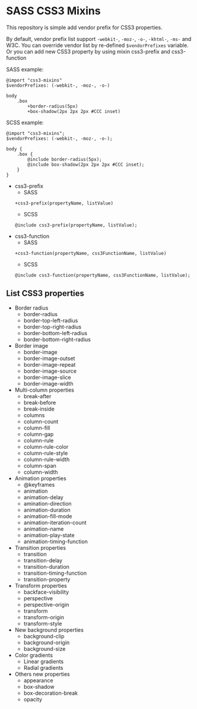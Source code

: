# SASS CSS3 Mixins
This repository is simple add vendor prefix for CSS3 properties.

By default, vendor prefix list support ``-webkit-``, ``-moz-``, ``-o-``, ``-khtml-``, ``-ms-`` and W3C. You can override vendor list by re-defined ``$vendorPrefixes`` variable. Or you can add new CSS3 property by using mixin css3-prefix and css3-function

SASS example:
```
@import "css3-mixins"
$vendorPrefixes: (-webkit-, -moz-, -o-)

body
    .box
        +border-radius(5px)
        +box-shadow(2px 2px 2px #CCC inset)
```

SCSS example:
```
@import "css3-mixins";
$vendorPrefixes: (-webkit-, -moz-, -o-);

body {
    .box {
        @include border-radius(5px);
        @include box-shadow(2px 2px 2px #CCC inset);
    }
}
```

* css3-prefix
    * SASS
    ```
    +css3-prefix(propertyName, listValue)
    ```
    * SCSS
    ```
    @include css3-prefix(propertyName, listValue);
    ```
* css3-function
    * SASS
    ```
    +css3-function(propertyName, css3FunctionName, listValue)
    ```
    * SCSS
    ```
    @include css3-function(propertyName, css3FunctionName, listValue);
    ```
## List CSS3 properties
* Border radius
    * border-radius
    * border-top-left-radius
    * border-top-right-radius
    * border-bottom-left-radius
    * border-bottom-right-radius
* Border image
    * border-image
    * border-image-outset
    * border-image-repeat
    * border-image-source
    * border-image-slice
    * border-image-width
* Multi-column properties
    * break-after
    * break-before
    * break-inside
    * columns
    * column-count
    * column-fill
    * column-gap
    * column-rule
    * column-rule-color
    * column-rule-style
    * column-rule-width
    * column-span
    * column-width
* Animation properties
    * @keyframes
    * animation
    * animation-delay
    * amination-direction
    * animation-duration
    * animation-fill-mode
    * animation-iteration-count
    * animation-name
    * animation-play-state
    * animation-timing-function
* Transition properties
    * transition
    * transition-delay
    * transition-duration
    * transition-timing-function
    * transition-property
* Transform properties
    * backface-visibility
    * perspective
    * perspective-origin
    * transform
    * transform-origin
    * transform-style
* New background properties
    * background-clip
    * background-origin
    * background-size
* Color gradients
    * Linear gradients
    * Radial gradients
* Others new properties
    * appearance
    * box-shadow
    * box-decoration-break
    * opacity
